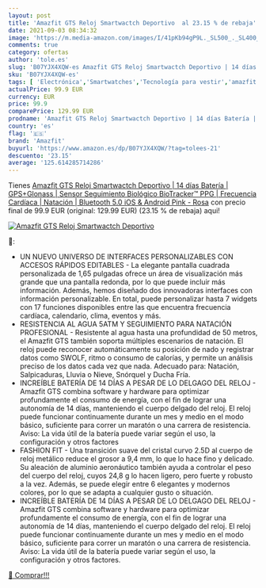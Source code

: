 ```yaml
---
layout: post
title: 'Amazfit GTS Reloj Smartwactch Deportivo  al 23.15 % de rebaja'
date: 2021-09-03 08:34:32
image: 'https://m.media-amazon.com/images/I/41pKb94gP9L._SL500_._SL400_.jpg'
comments: true
category: ofertas
author: 'tole.es'
slug: 'B07YJX4XQW-es Amazfit GTS Reloj Smartwactch Deportivo | 14 días Batería...'
sku: 'B07YJX4XQW-es'
tags: [ 'Electrónica','Smartwatches','Tecnología para vestir','amazfit','android', ]
actualPrice: 99.9 EUR
currency: EUR
price: 99.9
comparePrice: 129.99 EUR
prodname: 'Amazfit GTS Reloj Smartwactch Deportivo | 14 días Batería | GPS+Glonass | Sensor Seguimiento Biológico BioTracker™ PPG | Frecuencia Cardíaca | Natación | Bluetooth 5.0  iOS & Android  Pink - Rosa'
country: 'es'
flag: '🇪🇸'
brand: 'Amazfit'
buyurl: 'https://www.amazon.es/dp/B07YJX4XQW/?tag=tolees-21'
descuento: '23.15'
average: '125.614285714286'
---
```


Tienes [Amazfit GTS Reloj Smartwactch Deportivo | 14 días Batería | GPS+Glonass | Sensor Seguimiento Biológico BioTracker™ PPG | Frecuencia Cardíaca | Natación | Bluetooth 5.0  iOS & Android  Pink - Rosa](https://www.amazon.es/dp/B07YJX4XQW/?tag=tolees-21) con precio final de  99.9 EUR (original: 129.99 EUR) (23.15 %  de rebaja) aqui!

[![Amazfit GTS Reloj Smartwactch Deportivo ](https://m.media-amazon.com/images/I/41pKb94gP9L._SL500_._SL400_.jpg)](https://www.amazon.es/dp/B07YJX4XQW/?tag=tolees-21)

🔎:

- UN NUEVO UNIVERSO DE INTERFACES PERSONALIZABLES CON ACCESOS RÁPIDOS EDITABLES - La elegante pantalla cuadrada personalizada de 1,65 pulgadas ofrece un área de visualización más grande que una pantalla redonda, por lo que puede incluir más información. Además, hemos diseñado dos innovadoras interfaces con información personalizable. En total, puede personalizar hasta 7 widgets con 17 funciones disponibles entre las que encuentra frecuencia cardíaca, calendario, clima, eventos y más.
- RESISTENCIA AL AGUA 5ATM Y SEGUIMIENTO PARA NATACIÓN PROFESIONAL - Resistente al agua hasta una profundidad de 50 metros, el Amazfit GTS también soporta múltiples escenarios de natación. El reloj puede reconocer automáticamente su posición de nado y registrar datos como SWOLF, ritmo o consumo de calorías, y permite un análisis preciso de los datos cada vez que nada. Adecuado para: Natación, Salpicaduras, Lluvia o Nieve, Snórquel y Ducha Fría.
- INCREÍBLE BATERÍA DE 14 DÍAS A PESAR DE LO DELGAGO DEL RELOJ - Amazfit GTS combina software y hardware para optimizar profundamente el consumo de energía, con el fin de lograr una autonomía de 14 días, manteniendo el cuerpo delgado del reloj. El reloj puede funcionar continuamente durante un mes y medio en el modo básico, suficiente para correr un maratón o una carrera de resistencia. Aviso: La vida útil de la batería puede variar según el uso, la configuración y otros factores
- FASHION FIT - Una transición suave del cristal curvo 2.5D al cuerpo de reloj metálico reduce el grosor a 9,4 mm, lo que lo hace fino y delicado. Su aleación de aluminio aeronáutico también ayuda a controlar el peso del cuerpo del reloj, cuyos 24,8 g lo hacen ligero, pero fuerte y robusto a la vez. Además, se puede elegir entre 6 elegantes y modernos colores, por lo que se adapta a cualquier gusto o situación.
- INCREÍBLE BATERÍA DE 14 DÍAS A PESAR DE LO DELGAGO DEL RELOJ - Amazfit GTS combina software y hardware para optimizar profundamente el consumo de energía, con el fin de lograr una autonomía de 14 días, manteniendo el cuerpo delgado del reloj. El reloj puede funcionar continuamente durante un mes y medio en el modo básico, suficiente para correr un maratón o una carrera de resistencia. Aviso: La vida útil de la batería puede variar según el uso, la configuración y otros factores.

[🛒 Comprar!!!](https://www.amazon.es/dp/B07YJX4XQW/?tag=tolees-21)
